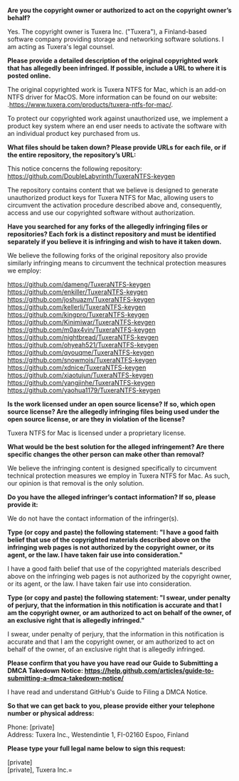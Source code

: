 **Are you the copyright owner or authorized to act on the copyright owner’s behalf?**  

Yes. The copyright owner is Tuxera Inc. ("Tuxera"), a Finland-based software company providing storage and networking software solutions. I am acting as Tuxera's legal counsel.

**Please provide a detailed description of the original copyrighted work that has allegedly been infringed. If possible, include a URL to where it is posted online.**

The original copyrighted work is Tuxera NTFS for Mac, which is an add-on NTFS driver for MacOS. More information can be found on our website: .https://www.tuxera.com/products/tuxera-ntfs-for-mac/.

To protect our copyrighted work against unauthorized use, we implement a product key system where an end user needs to activate the software with an individual product key purchased from us.

**What files should be taken down? Please provide URLs for each file, or if the entire repository, the repository’s URL:**  

This notice concerns the following repository:  
https://github.com/DoubleLabyrinth/TuxeraNTFS-keygen  

The repository contains content that we believe is designed to generate unauthorized product keys for Tuxera NTFS for Mac, allowing users to circumvent the activation procedure described above and, consequently, access and use our copyrighted software without authorization.

**Have you searched for any forks of the allegedly infringing files or repositories? Each fork is a distinct repository and must be identified separately if you believe it is infringing and wish to have it taken down.**  

We believe the following forks of the original repository also provide similarly infringing means to circumvent the technical protection measures we employ:

https://github.com/dameng/TuxeraNTFS-keygen  
https://github.com/enkiller/TuxeraNTFS-keygen  
https://github.com/joshuazm/TuxeraNTFS-keygen  
https://github.com/kellerli/TuxeraNTFS-keygen  
https://github.com/kingpro/TuxeraNTFS-keygen  
https://github.com/Kinimiwar/TuxeraNTFS-keygen  
https://github.com/m0ax4vin/TuxeraNTFS-keygen  
https://github.com/nightbread/TuxeraNTFS-keygen  
https://github.com/ohyeah521/TuxeraNTFS-keygen  
https://github.com/qyouqme/TuxeraNTFS-keygen  
https://github.com/snowmois/TuxeraNTFS-keygen  
https://github.com/xdnice/TuxeraNTFS-keygen  
https://github.com/xiaotujun/TuxeraNTFS-keygen  
https://github.com/yangjinhe/TuxeraNTFS-keygen  
https://github.com/yaohua1179/TuxeraNTFS-keygen  

**Is the work licensed under an open source license? If so, which open source license? Are the allegedly infringing files being used under the open source license, or are they in violation of the license?**  

Tuxera NTFS for Mac is licensed under a proprietary license.

**What would be the best solution for the alleged infringement? Are there specific changes the other person can make other than removal?**  

We believe the infringing content is designed specifically to circumvent technical protection measures we employ in Tuxera NTFS for Mac. As such, our opinion is that removal is the only solution.

**Do you have the alleged infringer’s contact information? If so, please provide it:**  

We do not have the contact information of the infringer(s).

**Type (or copy and paste) the following statement: "I have a good faith belief that use of the copyrighted materials described above on the infringing web pages is not authorized by the copyright owner, or its agent, or the law. I have taken fair use into consideration."**  

I have a good faith belief that use of the copyrighted materials described above on the infringing web pages is not authorized by the copyright owner, or its agent, or the law. I have taken fair use into consideration.

**Type (or copy and paste) the following statement: "I swear, under penalty of perjury, that the information in this notification is accurate and that I am the copyright owner, or am authorized to act on behalf of the owner, of an exclusive right that is allegedly infringed."**  

I swear, under penalty of perjury, that the information in this notification is accurate and that I am the copyright owner, or am authorized to act on behalf of the owner, of an exclusive right that is allegedly infringed.

**Please confirm that you have you have read our Guide to Submitting a DMCA Takedown Notice: https://help.github.com/articles/guide-to-submitting-a-dmca-takedown-notice/**  

I have read and understand GitHub's Guide to Filing a DMCA Notice.

**So that we can get back to you, please provide either your telephone number or physical address:**  

Phone: [private]  
Address: Tuxera Inc., Westendintie 1, FI-02160 Espoo, Finland    

**Please type your full legal name below to sign this request:**  

[private]  
[private], Tuxera Inc.=
